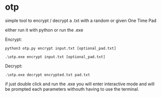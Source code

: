 # otp
simple tool to encrypt / decrypt a .txt with a random or given One Time Pad

either run it with python or run the .exe

Encrypt: 
```
python3 otp.py encrypt input.txt [optional_pad.txt]
```
```
.\otp.exe encrypt input.txt [optional_pad.txt]
```
Decrypt:
```
.\otp.exe decrypt encrypted.txt pad.txt
```
if just double click and run the .exe you will enter interactive mode and will be prompted each parameters withouth having to use the terminal.
